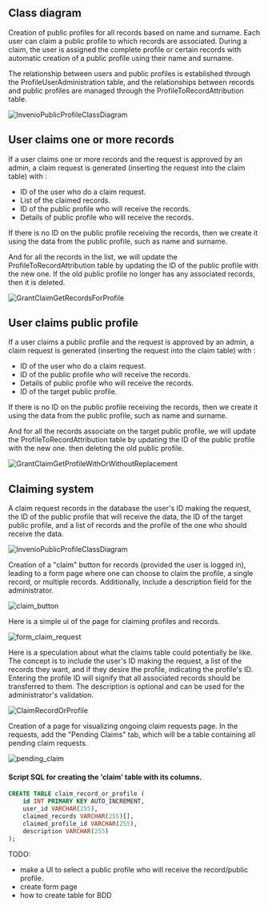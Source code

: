## Class diagram

Creation of public profiles for all records based on name and surname. Each user can claim a public profile to which records are associated. During a claim, the user is assigned the complete profile or certain records with automatic creation of a public profile using their name and surname.

The relationship between users and public profiles is established through the ProfileUserAdministration table, and the relationships between records and public profiles are managed through the ProfileToRecordAttribution table.

![InvenioPublicProfileClassDiagram](../img//InvenioPublicProfileClassDiagram.svg)

## User claims one or more records

If a user claims one or more records and the request is approved by an admin, a claim request is generated (inserting the request into the claim table) with :

- ID of the user who do a claim request.
- List of the claimed records.
- ID of the public profile who will receive the records.
- Details of public profile who will receive the records.

If there is no ID on the public profile receiving the records, then we create it using the data from the public profile, such as name and surname.

And for all the records in the list, we will update the ProfileToRecordAttribution table by updating the ID of the public profile with the new one. If the old public profile no longer has any associated records, then it is deleted.

![GrantClaimGetRecordsForProfile](../img//GrantClaimGetRecordsForProfile.svg)


## User claims public profile

If a user claims a public profile and the request is approved by an admin, a claim request is generated (inserting the request into the claim table) with :

- ID of the user who do a claim request.
- ID of the public profile who will receive the records.
- Details of public profile who will receive the records.
- ID of the target public profile.

If there is no ID on the public profile receiving the records, then we create it using the data from the public profile, such as name and surname.

And for all the records associate on the target public profile, we will update the ProfileToRecordAttribution table by updating the ID of the public profile with the new one. then deleting the old public profile.

![GrantClaimGetProfileWithOrWithoutReplacement](../img//GrantClaimGetProfileWithOrWithoutReplacement.svg)

## Claiming system

A claim request records in the database the user's ID making the request, the ID of the public profile that will receive the data, the ID of the target public profile, and a list of records and the profile of the one who should receive the data.

![InvenioPublicProfileClassDiagram](../img//ClaimRequestProcess.svg)

Creation of a "claim" button for records (provided the user is logged in), leading to a form page where one can choose to claim the profile, a single record, or multiple records. Additionally, include a description field for the administrator.

![claim_button](../img//claim_button.png)

Here is a simple ui of the page for claiming profiles and records.

![form_claim_request](../img//form_claim_request.png)

Here is a speculation about what the claims table could potentially be like. The concept is to include the user's ID making the request, a list of the records they want, and if they desire the profile, indicating the profile's ID. Entering the profile ID will signify that all associated records should be transferred to them. The description is optional and can be used for the administrator's validation.

![ClaimRecordOrProfile](../img//TableClaimRecordOrProfile.svg)

Creation of a page for visualizing ongoing claim requests page.
In the requests, add the "Pending Claims" tab, which will be a table containing all pending claim requests.

![pending_claim](../img//pending_claim.png)

#### Script SQL for creating the 'claim' table with its columns.

```sql
CREATE TABLE claim_record_or_profile (
    id INT PRIMARY KEY AUTO_INCREMENT,
    user_id VARCHAR(255),
    claimed_records VARCHAR(255)[],
    claimed_profile_id VARCHAR(255),
    description VARCHAR(255)
);
```

TODO:

- make a UI to select a public profile who will receive the record/public profile.
- create form page
- how to create table for BDD
